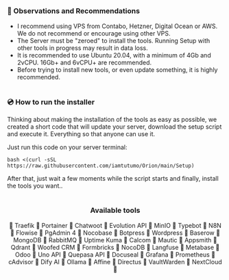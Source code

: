 <h1></h1>
<h3>📌 Observations and Recommendations</h3>

 - I recommend using VPS from Contabo, Hetzner, Digital Ocean or AWS. We do not recommend or encourage using other VPS.
- The Server must be "zeroed" to install the tools. Running Setup with other tools in progress may result in data loss.
- It is recommended to use Ubuntu 20.04, with a minimum of 4Gb and 2vCPU. 16Gb+ and 6vCPU+ are recommended.
- Before trying to install new tools, or even update something, it is highly recommended.

<h1></h1>
<h3>💿 How to run the installer</h3>
<p>Thinking about making the installation of the tools as easy as possible, we created a short code that will update your server, download the setup script and execute it. Everything so that anyone can use it.</p>

<p>Just run this code on your server terminal:</p>

```
bash <(curl -sSL https://raw.githubusercontent.com/iamtutumo/Orion/main/Setup)
```
<p>After that, just wait a few moments while the script starts and finally, install the tools you want..</p>
<h1></h1>
<p></p>
<h3 align="center"><b>Available tools</b></h3>
<p align="center">
  🔸 Traefik 🔸 Portainer 🔸 Chatwoot 🔸 Evolution API 🔸 MinIO 🔸 Typebot 🔸 N8N 🔸 Flowise 🔸 PgAdmin 4 🔸 Nocobase 🔸 Botpress 🔸 Wordpress 🔸 Baserow 🔸 MongoDB 🔸 RabbitMQ 🔸 Uptime Kuma 🔸 Calcom 🔸 Mautic 🔸 Appsmith 🔸 Qdrant 🔸 Woofed CRM 🔸 Formbricks 🔸 NocoDB 🔸 Langfuse 🔸 Metabase 🔸 Odoo 🔸 Uno API 🔸 Quepasa API 🔸 Docuseal 🔸 Grafana 🔸 Prometheus 🔸 cAdvisor 🔸 Dify AI 🔸 Ollama 🔸 Affine 🔸 Directus 🔸 VaultWarden 🔸 NextCloud 🔸
</p>
